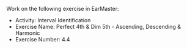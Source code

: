 Work on the following exercise in EarMaster:
- Activity: Interval Identification
- Exercise Name: Perfect 4th & Dim 5th - Ascending, Descending & Harmonic
- Exercise Number: 4.4
